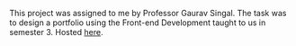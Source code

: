This project was assigned to me by Professor Gaurav Singal. The task was to design a portfolio using the Front-end Development taught to us in semester 3.
Hosted [here](https://tomaetotomahto.github.io).
